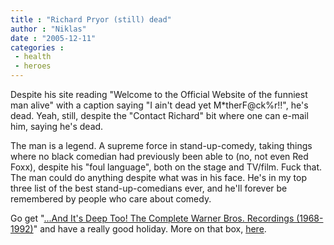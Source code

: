 ```yaml
---
title : "Richard Pryor (still) dead"
author : "Niklas"
date : "2005-12-11"
categories : 
 - health
 - heroes
---
```


Despite his site reading "Welcome to the Official Website of the funniest man alive" with a caption saying "I ain't dead yet M\*therF@ck%r!!", he's dead. Yeah, still, despite the "Contact Richard" bit where one can e-mail him, saying he's dead.

The man is a legend. A supreme force in stand-up-comedy, taking things where no black comedian had previously been able to (no, not even Red Foxx), despite his "foul language", both on the stage and TV/film. Fuck that. The man could do anything despite what was in his face. He's in my top three list of the best stand-up-comedians ever, and he'll forever be remembered by people who care about comedy.

Go get "[...And It's Deep Too! The Complete Warner Bros. Recordings (1968-1992)](http://www.rhino.com/store/ProductDetail.lasso?Number=76655)" and have a really good holiday. More on that box, [here](http://www.rhino.com/rzine/StoryKeeper.lasso?StoryID=66).

